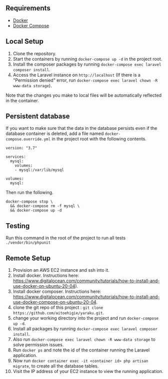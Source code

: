 ## Requirements
- [Docker](https://docs.docker.com/install)
- [Docker Compose](https://docs.docker.com/compose/install)

## Local Setup
1. Clone the repository.
1. Start the containers by running `docker-compose up -d` in the project root.
1. Install the composer packages by running `docker-compose exec laravel composer install`.
1. Access the Laravel instance on `http://localhost` (If there is a "Permission denied" error, run `docker-compose exec laravel chown -R www-data storage`).

Note that the changes you make to local files will be automatically reflected in the container. 

## Persistent database
If you want to make sure that the data in the database persists even if the database container is deleted, add a file named `docker-compose.override.yml` in the project root with the following contents.
```
version: "3.7"

services:
  mysql:
    volumes:
    - mysql:/var/lib/mysql

volumes:
  mysql:
```
Then run the following.
```
docker-compose stop \
  && docker-compose rm -f mysql \
  && docker-compose up -d
``` 

## Testing
Run this command in the root of the project to run all tests `./vendor/bin/phpunit`


## Remote Setup 
1. Provision an AWS EC2 instance and ssh into it.
2. Install docker. Instructions here: https://www.digitalocean.com/community/tutorials/how-to-install-and-use-docker-on-ubuntu-20-04).
3. Install docker composer. Instructions here: https://www.digitalocean.com/community/tutorials/how-to-install-and-use-docker-compose-on-ubuntu-20-04.
4. clone the git repo of this project : `git clone https://github.com/aitoehigie/yaraku.git`.
5. change your working directory into the project and run `docker-compose up -d`.
6. Install all packages by running `docker-compose exec laravel composer install`.
7. Also run `docker-compose exec laravel chown -R www-data storage` to solve permission issues.
8. Run `docker ps` and note the id of the container running the Laravel application.
9. Now run `docker container exec -it <container id> php artisan migrate`, to create all the database tables.
9. Visit the IP address of your EC2 instance to view the running application.


